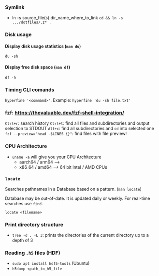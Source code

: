 ### Symlink

- ln -s source_file(s) dir_name_where_to_link
`cd && ln -s .../dotfiles/.z* .`


### Disk usage

#### Display disk usage statistics (`man du`)
`du -sh`

#### Display free disk space (`man df`)
`df -h`

### Timing CLI comands
`hyperfine '<command>'`. Example: `hyperfine 'du -sh file.txt'`

### fzf: https://thevaluable.dev/fzf-shell-integration/

`Ctrl+r`: search history
`Ctrl+t`: find all files and subdirectories and output selection to STDOUT
`Alt+c`: find all subdirectories and `cd` into selected one
`fzf --preview="head -$LINES {}"`: find files with file preview!

### CPU Architecture

- `uname -a` will give you your CPU Architecture
  - aarch64 / arm64 --> 
  - x86_64 / amd64  --> 64 bit Intel / AMD CPUs

### `locate`

Searches pathnames in a Database based on a pattern. (`man locate`)

Database may be out-of-date. It is updated daily or weekly.
For real-time searches use `find`.

`locate <filename>`

### Print directory structure

- `tree -d . -L 3`: prints the directories of the current directory up to a depth of 3

### Reading `.h5` files (HDF)

- `sudo apt install hdf5-tools` (Ubuntu)
- `h5dump <path_to_h5_file`
